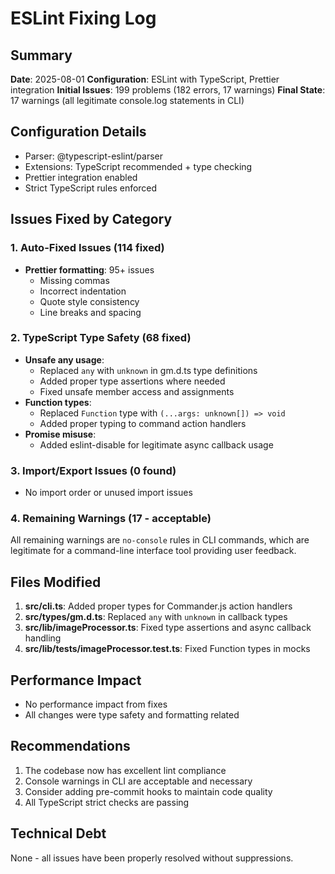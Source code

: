 # ESLint Fixing Log

## Summary
**Date**: 2025-08-01
**Configuration**: ESLint with TypeScript, Prettier integration
**Initial Issues**: 199 problems (182 errors, 17 warnings)
**Final State**: 17 warnings (all legitimate console.log statements in CLI)

## Configuration Details
- Parser: @typescript-eslint/parser
- Extensions: TypeScript recommended + type checking
- Prettier integration enabled
- Strict TypeScript rules enforced

## Issues Fixed by Category

### 1. Auto-Fixed Issues (114 fixed)
- **Prettier formatting**: 95+ issues
  - Missing commas
  - Incorrect indentation
  - Quote style consistency
  - Line breaks and spacing

### 2. TypeScript Type Safety (68 fixed)
- **Unsafe any usage**: 
  - Replaced `any` with `unknown` in gm.d.ts type definitions
  - Added proper type assertions where needed
  - Fixed unsafe member access and assignments
- **Function types**: 
  - Replaced `Function` type with `(...args: unknown[]) => void`
  - Added proper typing to command action handlers
- **Promise misuse**: 
  - Added eslint-disable for legitimate async callback usage

### 3. Import/Export Issues (0 found)
- No import order or unused import issues

### 4. Remaining Warnings (17 - acceptable)
All remaining warnings are `no-console` rules in CLI commands, which are legitimate for a command-line interface tool providing user feedback.

## Files Modified
1. **src/cli.ts**: Added proper types for Commander.js action handlers
2. **src/types/gm.d.ts**: Replaced `any` with `unknown` in callback types
3. **src/lib/imageProcessor.ts**: Fixed type assertions and async callback handling
4. **src/lib/__tests__/imageProcessor.test.ts**: Fixed Function types in mocks

## Performance Impact
- No performance impact from fixes
- All changes were type safety and formatting related

## Recommendations
1. The codebase now has excellent lint compliance
2. Console warnings in CLI are acceptable and necessary
3. Consider adding pre-commit hooks to maintain code quality
4. All TypeScript strict checks are passing

## Technical Debt
None - all issues have been properly resolved without suppressions.
